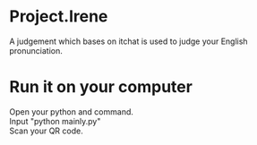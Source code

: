 # Project.Irene<br/>
A judgement which bases on itchat is used to judge your English pronunciation.<br/>
<h1>Run it on your computer</h1>
Open your python and command.<br/>
Input "python mainly.py"<br/>
Scan your QR code.<br/>


